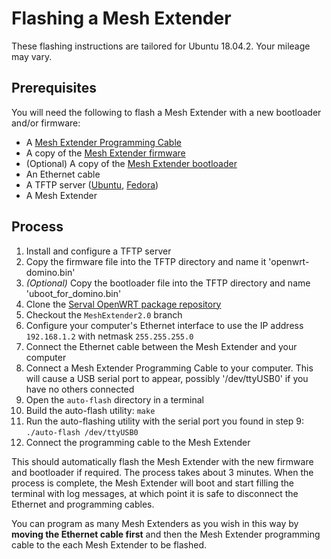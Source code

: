 # Flashing a Mesh Extender
These flashing instructions are tailored for Ubuntu 18.04.2. Your mileage may vary.

## Prerequisites
You will need the following to flash a Mesh Extender with a new bootloader and/or firmware:
- A [Mesh Extender Programming Cable](programming-cable.md)
- A copy of the [Mesh Extender firmware](mesh-extender-firmware-build.md)
- (Optional) A copy of the [Mesh Extender bootloader](mesh-extender-bootloader-build.md)
- An Ethernet cable
- A TFTP server ([Ubuntu](https://help.ubuntu.com/community/TFTP), [Fedora](https://docs.fedoraproject.org/en-US/Fedora/html/Installation_Guide/pxe-tftpd.html))
- A Mesh Extender

## Process
1. Install and configure a TFTP server
2. Copy the firmware file into the TFTP directory and name it 'openwrt-domino.bin'
3. *(Optional)* Copy the bootloader file into the TFTP directory and name 'uboot_for_domino.bin'
4. Clone the [Serval OpenWRT package repository](https://github.com/servalproject/openwrt-packages)
5. Checkout the `MeshExtender2.0` branch
7. Configure your computer's Ethernet interface to use the IP address `192.168.1.2` with netmask `255.255.255.0`
8. Connect the Ethernet cable between the Mesh Extender and your computer
9. Connect a Mesh Extender Programming Cable to your computer. This will cause a USB serial port to appear, possibly '/dev/ttyUSB0' if you have no others connected
10. Open the `auto-flash` directory in a terminal
11. Build the auto-flash utility: `make`
12. Run the auto-flashing utility with the serial port you found in step 9: `./auto-flash /dev/ttyUSB0`
13. Connect the programming cable to the Mesh Extender

This should automatically flash the Mesh Extender with the new firmware and bootloader if required. The process takes about 3 minutes. When the process is complete, the Mesh Extender will boot and start filling the terminal with log messages, at which point it is safe to disconnect the Ethernet and programming cables.

You can program as many Mesh Extenders as you wish in this way by **moving the Ethernet cable first** and then the Mesh Extender programming cable to the each Mesh Extender to be flashed.
